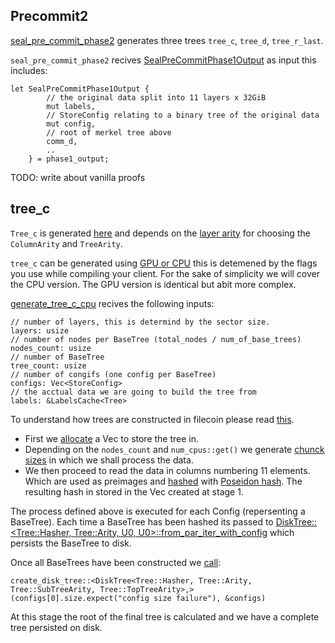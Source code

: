 ## Precommit2

[seal_pre_commit_phase2](https://github.com/filecoin-project/rust-fil-proofs/blob/bdb7c4261e770e70dc2c93cef9f73109f06354b6/filecoin-proofs/src/api/seal.rs#L214) generates three trees `tree_c`, `tree_d`, `tree_r_last`. 


`seal_pre_commit_phase2` recives [SealPreCommitPhase1Output](https://github.com/filecoin-project/rust-fil-proofs/blob/415f9d2ea7967a0ca20f49361cc045469b454921/filecoin-proofs/src/types/mod.rs#L81) as input this includes:
```
let SealPreCommitPhase1Output {
        // the original data split into 11 layers x 32GiB
        mut labels,
        // StoreConfig relating to a binary tree of the original data
        mut config,
        // root of merkel tree above
        comm_d,
        ..
    } = phase1_output;
```

TODO: write about vanilla proofs

## tree_c

`Tree_c` is generated [here](https://github.com/filecoin-project/rust-fil-proofs/blob/128f7209ec583e023f04630102ef1dd17fbe2370/storage-proofs-porep/src/stacked/vanilla/proof.rs#L1353) and depends on the [layer arity](https://github.com/filecoin-project/rust-fil-proofs/blob/1680ad08f607512e0c2f9d13c330d07f2b2ca081/filecoin-proofs/src/constants.rs#L108) for choosing the `ColumnArity` and `TreeArity`.

`tree_c` can be generated using [GPU or CPU](https://github.com/filecoin-project/rust-fil-proofs/blob/128f7209ec583e023f04630102ef1dd17fbe2370/storage-proofs-porep/src/stacked/vanilla/proof.rs#L455) this is detemened by the flags you use while compiling your client. For the sake of simplicity we will cover the CPU version. The GPU version is identical but abit more complex.

[generate_tree_c_cpu](https://github.com/filecoin-project/rust-fil-proofs/blob/128f7209ec583e023f04630102ef1dd17fbe2370/storage-proofs-porep/src/stacked/vanilla/proof.rs#L768) recives the following inputs:

```
// number of layers, this is determind by the sector size.
layers: usize
// number of nodes per BaseTree (total_nodes / num_of_base_trees)
nodes_count: usize
// number of BaseTree
tree_count: usize
// number of congifs (one config per BaseTree)
configs: Vec<StoreConfig>
// the acctual data we are going to build the tree from
labels: &LabelsCache<Tree>
```

To understand how trees are constructed in filecoin please read [this](https://github.com/mylink).

- First we [allocate](https://github.com/filecoin-project/rust-fil-proofs/blob/128f7209ec583e023f04630102ef1dd17fbe2370/storage-proofs-porep/src/stacked/vanilla/proof.rs#L785) a Vec to store the tree in.
- Depending on the `nodes_count` and `num_cpus::get()` we generate [chunck sizes](https://github.com/filecoin-project/rust-fil-proofs/blob/128f7209ec583e023f04630102ef1dd17fbe2370/storage-proofs-porep/src/stacked/vanilla/proof.rs#L795) in which we shall process the data.
- We then proceed to read the data in columns numbering 11 elements. Which are used as preimages and [hashed](https://github.com/filecoin-project/rust-fil-proofs/blob/128f7209ec583e023f04630102ef1dd17fbe2370/storage-proofs-porep/src/stacked/vanilla/proof.rs#L813) with [Poseidon hash](https://github.com/filecoin-project/rust-fil-proofs/blob/bd2e158e18dcb3e2a3e96591d98deff6c25651ac/storage-proofs-porep/src/stacked/vanilla/hash.rs#L12). The resulting hash in stored in the Vec created at stage 1.


The process defined above is executed for each Config (repersenting a BaseTree). Each time a BaseTree has been hashed its passed to [DiskTree::<Tree::Hasher, Tree::Arity, U0, U0>::from_par_iter_with_config](https://github.com/filecoin-project/rust-fil-proofs/blob/128f7209ec583e023f04630102ef1dd17fbe2370/storage-proofs-porep/src/stacked/vanilla/proof.rs#L819) which persists the BaseTree to disk.

Once all BaseTrees have been constructed we [call](https://github.com/filecoin-project/rust-fil-proofs/blob/128f7209ec583e023f04630102ef1dd17fbe2370/storage-proofs-porep/src/stacked/vanilla/proof.rs#L830):
```
create_disk_tree::<DiskTree<Tree::Hasher, Tree::Arity, Tree::SubTreeArity, Tree::TopTreeArity>,>(configs[0].size.expect("config size failure"), &configs)
```

At this stage the root of the final tree is calculated and we have a complete tree persisted on disk.
